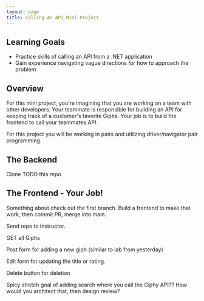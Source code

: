 ```yaml
---
layout: page
title: Calling An API Mini Project
---
```


## Learning Goals
* Practice skills of calling an API from a .NET application
* Gain experience navigating vague directions for how to approach the problem

## Overview

For this mini project, you're imagining that you are working on a team with other developers. Your teammate is responsible for building an API for keeping track of a customer's favorite Giphs. Your job is to build the frontend to call your teammates API.

For this project you will be working in pairs and utilizing driver/navigator pair programming.

## The Backend

Clone TODO this repo

## The Frontend - Your Job!

Something about check out the first branch. Build a frontend to make that work, then commit PR, merge into main.

Send repo to instructor.


GET all Giphs

Post form for adding a new giph (similar to lab from yesterday)

Edit form for updating the title or rating.

Delete button for deletion


Spicy stretch goal of adding search where you call the Giphy API?? How would you architect that, then design review?


